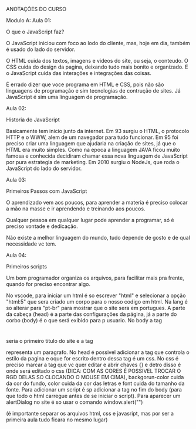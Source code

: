 ANOTAÇÕES DO CURSO

Modulo A:
Aula 01:

O que o JavaScript faz?

O JavaScript iniciou com foco ao lodo do cliente, mas, hoje em dia, também é usado do lado do servidor.

O HTML cuida dos textos, imagens e videos do site, ou seja, o conteudo.
O CSS cuida do design da pagina, deixando tudo mais bonito e organizado.
E o JavaScript cuida das interações e integrações das coisas.

É errado dizer que voce programa em HTML e CSS, pois não são linguagens de programação e sim tecnologias de contrução de sites. Já JavaScript é sim uma linguagem de programação.

Aula 02:

Historia do JavaScript

Basicamente tem inicio junto da internet. Em 93 surgiu o HTML, o protocolo HTTP e o WWW, alem de um navegador para tudo funcionar. Em 95 foi preciso criar uma linguagem que ajudaria na criação de sites, já que o HTML era muito simples. Como na epoca a linguagem JAVA ficou muito famosa e conhecida decidiram chamar essa nova linguagem de JavaScript por pura estrategia de marketing. Em 2010 surgiu o NodeJs, que roda o JavaScript do lado do servidor.

Aula 03:

Primeiros Passos com JavaScript

O aprendizado vem aos poucos, para aprender a materia é preciso colocar a mão na masse e ir aprendendo e treinando aos poucos.

Qualquer pessoa em qualquer lugar pode aprender a programar, só é preciso vontade e dedicação.

Não existe a melhor linguagem do mundo, tudo depende de gosto e de qual necessidade vc tem.

Aula 04:

Primeiros scripts

Um bom programador organiza os arquivos, para facilitar mais pra frente, quando for preciso encontrar algo.

No vscode, para iniciar um html é so escrever "html" e selecionar a opção "html:5" que sera criado um corpo para o nosso codigo em html. Na lang é so alterar para "pt-br" para mostrar que o site sera em portugues. A parte da cabeça (head) é a parte das configurações da página, já a parte do corbo (body) é o que será exibido para p usuario. No body a tag <h1></h1> seria o primeiro titulo do site e a tag <p></p> representa um paragrafo. No head é possivel adicionar a tag <style></style> que controla o estilo da pagina e oque for escrito dentro dessa tag é um css. No css é preciso marcar a tag que vc quer editar e abrir chaves {} e detro disso é onde será editado o css (DICA: COM AS CORES É POSSIVEL TROCAR O RGD DELAS SO CLOCANDO O MOUSE EM CIMA), backgorun-color cuida da cor do fundo, color cuida da cor das letras e font cuida do tamanho da fonte. Para adicionar um script é sp adicionar a tag <script></script> no fim do body (para que todo o html carregue antes de se iniciar o script). Para aparecer um alertDialog no  site é so usar o comando window.alert("")

(é importante separar os arquivos html, css e javasript, mas por ser a primeira aula tudo ficara no mesmo lugar)
